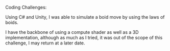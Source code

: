 Coding Challenges:

Using C# and Unity, I was able to simulate a boid move by using the laws of boids.

I have the backbone of using a compute shader as well as a 3D implementation, although as much as I tried, it was out of the scope of this challenge, I may return at a later date.

